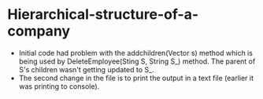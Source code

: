 # Hierarchical-structure-of-a-company
- Initial code had problem with the addchildren(Vector<node> s) method which is being used by DeleteEmployee(Sting S, String S_) method.
The parent of S's children wasn't getting updated to S_. 
- The second change in the file is to print the output in a text file (earlier it was printing to console).
